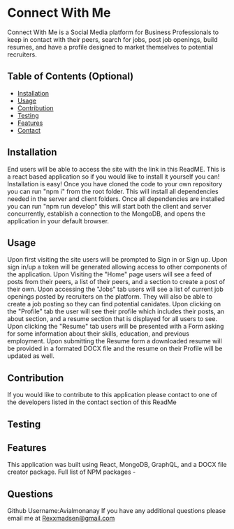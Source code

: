 # Connect With Me        
Connect With Me is a Social Media platform for Business Professionals to keep in contact with their peers, search for jobs, post job openings, build resumes, and have a profile designed to market themselves to potential recruiters.


## Table of Contents (Optional)

- [Installation](#installation)
- [Usage](#usage)
- [Contribution](#contribution)
- [Testing](#testing)
- [Features](#features)
- [Contact](#questions)



## Installation
End users will be able to access the site with the link in this ReadME. This is a react based application so if you would like to install it yourself you can! Installation is easy! Once you have cloned the code to your own repository you can run "npm i" from the root folder. This will install all dependencies needed in the server and client folders. Once all dependencies are installed you can run "npm run develop" this will start both the client and server concurrently, establish a connection to the MongoDB, and opens the application in your default browser.

## Usage
Upon first visiting the site users will be prompted to Sign in or Sign up. Upon sign in/up a token will be generated allowing access to other components of the application. Upon Visiting the "Home" page users will see a feed of posts from their peers, a list of their peers, and a section to create a post of their own. Upon accessing the "Jobs" tab users will see a list of current job openings posted by recruiters on the platform. They will also be able to create a job posting so they can find potential canidates. Upon clicking on the "Profile" tab the user will see their profile which includes their posts, an about section, and a resume section that is displayed for all users to see. Upon clicking the "Resume" tab users will be presented with a Form asking for some information about their skills, education, and previous employment. Upon submitting the Resume form a downloaded resume will be provided in a formated DOCX file and the resume on their Profile will be updated as well.

## Contribution
If you would like to contribute to this application please contact to one of the developers listed in the contact section of this ReadMe

## Testing


## Features
This application was built using React, MongoDB, GraphQL, and a DOCX file creator package. Full list of NPM packages - 

## Questions
Github Username:Avialmonanay
If you have any additional questions please email me at Rexxmadsen@gmail.com


